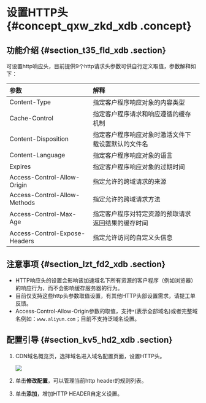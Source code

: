 # 设置HTTP头 {#concept_qxw_zkd_xdb .concept}

## 功能介绍 {#section_t35_fld_xdb .section}

可设置http响应头，目前提供9个http请求头参数可供自行定义取值，参数解释如下：

|参数|解释|
|:-|:-|
|Content-Type|指定客户程序响应对象的内容类型|
|Cache-Control|指定客户程序请求和响应遵循的缓存机制|
|Content-Disposition|指定客户程序响应对象时激活文件下载设置默认的文件名|
|Content-Language|指定客户程序响应对象的语言|
|Expires|指定客户程序响应对象的过期时间|
|Access-Control-Allow-Origin|指定允许的跨域请求的来源|
|Access-Control-Allow-Methods|指定允许的跨域请求方法|
|Access-Control-Max-Age|指定客户程序对特定资源的预取请求返回结果的缓存时间|
|Access-Control-Expose-Headers|指定允许访问的自定义头信息|

## 注意事项 {#section_lzt_fd2_xdb .section}

-   HTTP响应头的设置会影响该加速域名下所有资源的客户程序（例如浏览器）的响应行为，而不会影响缓存服务器的行为。
-   目前仅支持这些http头参数取值设置，有其他HTTP头部设置需求，请提工单反馈。
-   Access-Control-Allow-Origin参数的取值，支持`*`\(表示全部域名\)或者完整域名例如：`www.aliyun.com`；目前不支持泛域名设置。

## 配置引导 {#section_kv5_hd2_xdb .section}

1.  CDN域名概览页，选择域名进入域名配置页面，设置HTTP头。

    ![](http://static-aliyun-doc.oss-cn-hangzhou.aliyuncs.com/assets/img/5149/3423_zh-CN.png)

2.  单击**修改配置**，可以管理当前http header的规则列表。
3.  单击**添加**，增加HTTP HEADER自定义设置。

